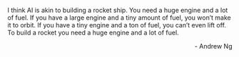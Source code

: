  I think AI is akin to building a rocket ship. You need a huge engine and a
lot of fuel. If you have a large engine and a tiny amount of fuel, you won’t
make it to orbit. If you have a tiny engine and a ton of fuel, you can’t even
lift off. To build a rocket you need a huge engine and a lot of fuel.
<p align="right">- Andrew Ng </p>





